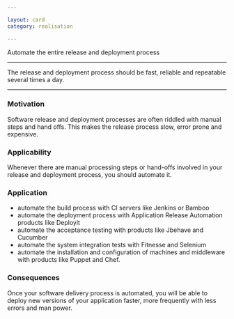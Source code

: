 ```yaml
---

layout: card
category: realisation

---
```


Automate the entire release and deployment process

---

The release and deployment process should be fast, reliable and repeatable several times a day.

---

### Motivation

Software release and deployment processes are often riddled with manual steps and hand offs. This makes the release process slow, error prone and expensive.

### Applicability

Whenever there are manual processing steps or hand-offs involved in your release and deployment process, you should automate it.


### Application

* automate the build process with CI servers like Jenkins or Bamboo
* automate the deployment process with Application Release Automation products like Deployit
* automate the acceptance testing with products like Jbehave and Cucumber
* automate the system integration tests with Fitnesse and Selenium
* automate the installation and configuration of machines and middleware with products like Puppet and Chef.

### Consequences

Once your software delivery process is automated, you will be able to deploy new versions of your application faster, more frequently with less errors and man power.

